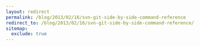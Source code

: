 ```yaml
---
layout: redirect
permalink: /blog/2013/02/16/svn-git-side-by-side-command-reference
redirect_to: /blog/2013/02/16/svn-git-side-by-side-command-reference/
sitemap:
  exclude: true
---
```

